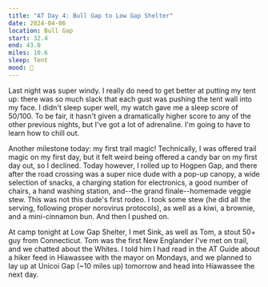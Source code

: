 ```yaml
---
title: "AT Day 4: Bull Gap to Low Gap Shelter"
date: 2024-04-06
location: Bull Gap
start: 32.4
end: 43.0
miles: 10.6
sleep: Tent
mood: 🙂
---
```

Last night was super windy. I really do need to get better at putting my tent up: there was so much slack that each gust was pushing the tent wall into my face. I didn't sleep super well, my watch gave me a sleep score of 50/100. To be fair, it hasn't given a dramatically higher score to any of the other previous nights, but I've got a lot of adrenaline. I'm going to have to learn how to chill out.

Another milestone today: my first trail magic! Technically, I was offered trail magic on my first day, but it felt weird being offered a candy bar on my first day out, so I declined. Today however, I rolled up to Hogpen Gap, and there after the road crossing was a super nice dude with a pop-up canopy, a wide selection of snacks, a charging station for electronics, a good number of chairs, a hand washing station, and--the grand finale--homemade veggie stew. This was not this dude's first rodeo. I took some stew (he did all the serving, following proper norovirus protocols), as well as a kiwi, a brownie, and a mini-cinnamon bun. And then I pushed on.

At camp tonight at Low Gap Shelter, I met Sink, as well as Tom, a stout 50+ guy from Connecticut. Tom was the first New Englander I've met on trail, and we chatted about the Whites. I told him I had read in the AT Guide about a hiker feed in Hiawassee with the mayor on Mondays, and we planned to lay up at Unicoi Gap (~10 miles up) tomorrow and head into Hiawassee the next day.
